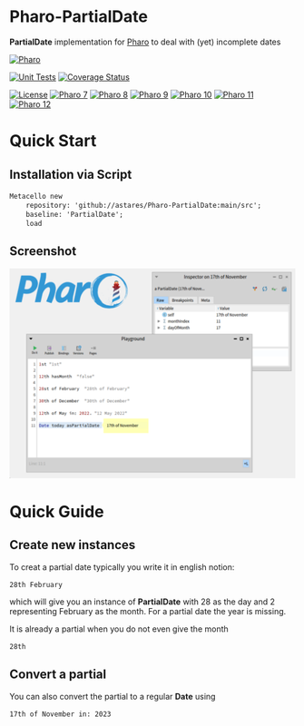 # Pharo-PartialDate
**PartialDate** implementation for [Pharo](http://www.pharo.org) to deal with (yet) incomplete dates

[![Pharo](https://img.shields.io/static/v1?style=for-the-badge&message=Pharo&color=3297d4&logo=Harbor&logoColor=FFFFFF&label=)](https://www.pharo.org) 

[![Unit Tests](https://github.com/astares/Pharo-PartialDate/workflows/Build/badge.svg?branch=main)](https://github.com/astares/Pharo-PartialDate/actions?query=workflow%3ABuild)
[![Coverage Status](https://codecov.io/github/astares/Pharo-PartialDate/coverage.svg?branch=main)](https://codecov.io/gh/astares/Pharo-PartialDate/branch/main)

[![License](https://img.shields.io/badge/License-MIT-blue.svg)](LICENSE)
[![Pharo 7](https://img.shields.io/badge/Pharo-7.0-%23aac9ff.svg)](https://pharo.org/download)
[![Pharo 8](https://img.shields.io/badge/Pharo-8.0-%23aac9ff.svg)](https://pharo.org/download)
[![Pharo 9](https://img.shields.io/badge/Pharo-9.0-%23aac9ff.svg)](https://pharo.org/download)
[![Pharo 10](https://img.shields.io/badge/Pharo-10-%23aac9ff.svg)](https://pharo.org/download)
[![Pharo 11](https://img.shields.io/badge/Pharo-11-%23aac9ff.svg)](https://pharo.org/download)
[![Pharo 12](https://img.shields.io/badge/Pharo-12-%23aac9ff.svg)](https://pharo.org/download)

# Quick Start

## Installation via Script
```Smalltalk
Metacello new 
	repository: 'github://astares/Pharo-PartialDate:main/src';
	baseline: 'PartialDate';
	load
```

## Screenshot
![alt text](doc/screenshot.png "Screenshot")

# Quick Guide

## Create new instances
To creat a partial date typically you write it in english notion:
```Smalltalk
28th February
```
which will give you an instance of **PartialDate** with 28 as the day and 2 representing February as the month. For a partial date the year is missing.

It is already a partial when you do not even give the month

```Smalltalk
28th 
```

## Convert a partial

You can also convert the partial to a regular **Date** using

```Smalltalk
17th of November in: 2023
```
